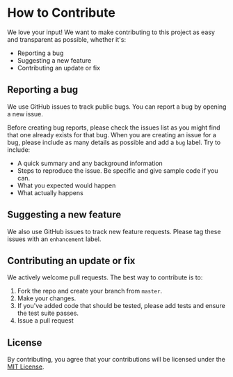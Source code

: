 # How to Contribute

We love your input! We want to make contributing to this project as easy and transparent as possible, whether it's:

- Reporting a bug
- Suggesting a new feature
- Contributing an update or fix


## Reporting a bug
We use GitHub issues to track public bugs. You can report a bug by opening a new issue.

Before creating bug reports, please check the issues list as you might find that one already exists for that bug. When you are creating an issue for a bug, please include as many details as possible and add a `bug` label. Try to include:

- A quick summary and any background information
- Steps to reproduce the issue. Be specific and give sample code if you can.
- What you expected would happen
- What actually happens


## Suggesting a new feature

We also use GitHub issues to track new feature requests. Please tag these issues with an `enhancement` label.

##  Contributing an update or fix

We actively welcome pull requests. The best way to contribute is to:

1. Fork the repo and create your branch from `master`.
2. Make your changes.
3. If you've added code that should be tested, please add tests and ensure the test suite passes.
4. Issue a pull request


## License
By contributing, you agree that your contributions will be licensed under the [MIT License](LICENCE).
